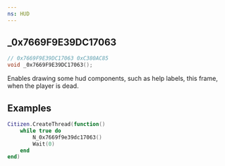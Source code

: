 ```yaml
---
ns: HUD
---
```

## _0x7669F9E39DC17063

```c
// 0x7669F9E39DC17063 0xC380AC85
void _0x7669F9E39DC17063();
```

Enables drawing some hud components, such as help labels, this frame, when the player is dead.

## Examples
```lua
Citizen.CreateThread(function()
	while true do
		N_0x7669f9e39dc17063()
		Wait(0)
	end
end)
```
